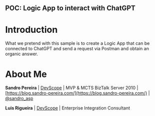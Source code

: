 ## POC: Logic App to interact with ChatGPT

# Introduction
What we pretend with this sample is to create a Logic App that can be connected to ChatGPT and send a request via Postman and obtain an organic answer.

# About Me
**Sandro Pereira** | [DevScope](http://www.devscope.net/) | MVP & MCTS BizTalk Server 2010 | [https://blog.sandro-pereira.com/](https://blog.sandro-pereira.com/) | [@sandro_asp](https://twitter.com/sandro_asp)

**Luis Rigueira** | [DevScope](http://www.devscope.net/) | Enterprise Integration Consultant
